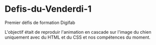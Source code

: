 # Defis-du-Venderdi-1
Premier défis de formation Digifab


L'objectif était de reproduir l'animation en cascade sur l'image du chien uniquement avec du HTML et du CSS et nos compétences du moment.
